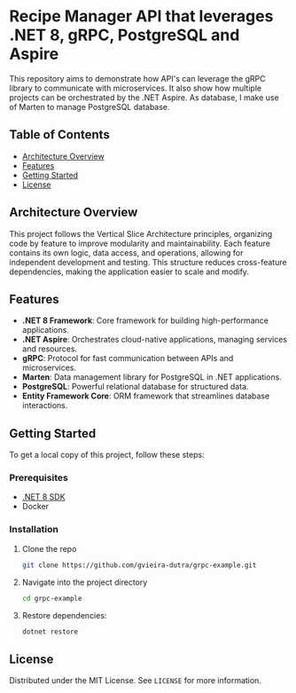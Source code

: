 # Recipe Manager API that leverages .NET 8, gRPC, PostgreSQL and Aspire
This repository aims to demonstrate how API's can leverage the gRPC library to communicate with microservices. 
It also show how multiple projects can be orchestrated by the .NET Aspire. As database, I make use of Marten to manage PostgreSQL database.

## Table of Contents
- [Architecture Overview](#architecture-overview)
- [Features](#features) 
- [Getting Started](#getting-started)
- [License](#license)

## Architecture Overview

This project follows the Vertical Slice Architecture principles, organizing code by feature to improve modularity and maintainability. Each feature contains its own logic, data access, and operations, allowing for independent development and testing. This structure reduces cross-feature dependencies, making the application easier to scale and modify.
  
## Features

- **.NET 8 Framework**: Core framework for building high-performance applications.
- **.NET Aspire**: Orchestrates cloud-native applications, managing services and resources.
- **gRPC**: Protocol for fast communication between APIs and microservices.
- **Marten**: Data management library for PostgreSQL in .NET applications.
- **PostgreSQL**: Powerful relational database for structured data.
- **Entity Framework Core**: ORM framework that streamlines database interactions.

## Getting Started

To get a local copy of this project, follow these steps:

### Prerequisites

- [.NET 8 SDK](https://dotnet.microsoft.com/download/dotnet/8.0)
- Docker

### Installation

1. Clone the repo
   ```sh
   git clone https://github.com/gvieira-dutra/grpc-example.git
   ```
2. Navigate into the project directory
   ```sh
   cd grpc-example
   ```
3. Restore dependencies:
   ```sh
   dotnet restore
   ```

## License

Distributed under the MIT License. See `LICENSE` for more information.
